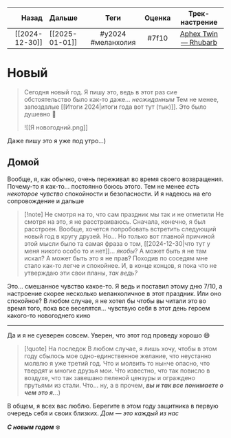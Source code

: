 |          Назад | Дальше         |        Теги        | Оценка |                           Трек-настрение                            |
| --------------:|:-------------- |:------------------:|:------:|:-------------------------------------------------------------------:|
| [[2024-12-30]] | [[2025-01-01]] | #y2024 #меланхолия | #7f10  | [Aphex Twin — Rhubarb](https://www.youtube.com/watch?v=_AWIqXzvX-U) | 

# Новый
> Сегодня новый год. Я пишу это, ведь в этот раз сие обстоятельство было как-то даже... *неожиданным*
> Тем не менее, запоздалые [[Итоги 2024|итоги года вот тут (тык)]]. Это было душевно 🥲
> 
> ![[Я новогодний.png]]

Даже пишу это я уже под утро...)
## Домой
Вообще, я, как обычно, очень переживал во время своего возвращения. Почему-то я как-то... постоянно боюсь этого. Тем не менее *есть некоторое чувство* спокойности и безопасности. И я надеюсь на его сопровождение и дальше

> [!note] Не смотря на то, что сам праздник мы так и не отметили
> Не смотря на это, я не расстраиваюсь. Сначала, конечно, я был расстроен. Вообще, хочется попробовать встретить следующий новый год в кругу друзей. Но... Но только вот главной причиной этой мысли было та самая фраза о том, [[2024-12-30|что тут у меня никого особо то и нет]]... *якобы*? А может быть я не там искал? А может быть это я не прав?
> Походив по соседям мне стало как-то легче и спокойнее. И, в конце концов, я пока что не утверждаю эти свои планы, *так ведь?*

Это... смешанное чувство какое-то. Я ведь и поставил этому дню 7/10, а настроение скорее несколько меланхоличное в этот праздник. Или оно спокойное? В любом случае, я не хотел бы чтобы вы читали это во время того, пока все веселятся... чувствую себя в этот день героем какого-то новогоднего кино

---

Да и я не суеверен совсем. Уверен, что этот год проведу хорошо 😄

> [!quote] На последок
> В любом случае, я лишь хочу, чтобы в этом году сбылось мое одно-единственное желание, что неустанно молвлю я уже третий год. Что и молвить то нынче опасно, что твердят и многие друзья мои. Что известно, что так повисло в воздухе, что так завешано пеленой цензуры и ограждено прутьями из стали. Что... ну, а в прочем, ***вы и так все понимаете о чем это я.***..)

В общем, я всех вас люблю. Берегите в этом году защитника в первую очередь себя и своих близких. *Дом — это каждый из нас*

***С новым годом*** ❄️